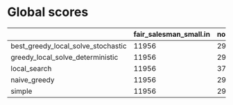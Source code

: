 # Global scores 

| | fair_salesman_small.in | not_regular_only_small.in | one_cicle_small.in | public3.in | regular_small.in | whirl_small.in |
| --- | --- | --- | --- | --- | --- | --- |
| best_greedy_local_solve_stochastic|  11956 |  29783 |  13672 |  46958 |  29688 |  36882 |
| greedy_local_solve_deterministic|  11956 |  29783 |  13672 |  49452 |  26210 |  36882 |
| local_search|  11956 |  37654 |  13672 |  60899 |  42624 |  36882 |
| naive_greedy|  11956 |  29783 |  13672 |  80197 |  26210 |  36882 |
| simple|  11956 |  29783 |  13672 |  93414 |  26210 |  36882 |
